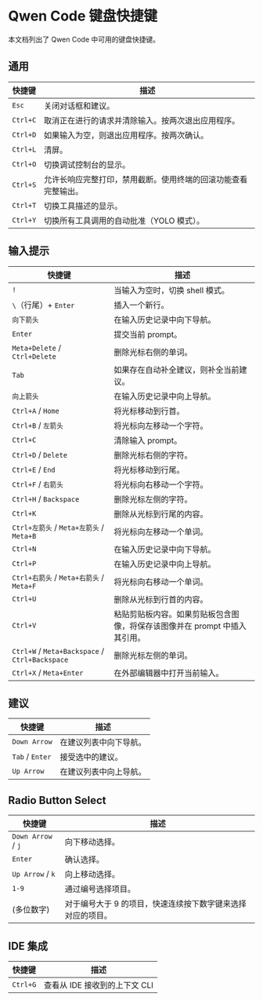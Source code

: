 # Qwen Code 键盘快捷键

本文档列出了 Qwen Code 中可用的键盘快捷键。

## 通用

| 快捷键 | 描述                                                                                                           |
| -------- | --------------------------------------------------------------------------------------------------------------------- |
| `Esc`    | 关闭对话框和建议。                                                                                        |
| `Ctrl+C` | 取消正在进行的请求并清除输入。按两次退出应用程序。                                  |
| `Ctrl+D` | 如果输入为空，则退出应用程序。按两次确认。                                                   |
| `Ctrl+L` | 清屏。                                                                                                     |
| `Ctrl+O` | 切换调试控制台的显示。                                                                              |
| `Ctrl+S` | 允许长响应完整打印，禁用截断。使用终端的回滚功能查看完整输出。 |
| `Ctrl+T` | 切换工具描述的显示。                                                                              |
| `Ctrl+Y` | 切换所有工具调用的自动批准（YOLO 模式）。                                                                  |

## 输入提示

| 快捷键                                             | 描述                                                                                                                                |
| -------------------------------------------------- | ----------------------------------------------------------------------------------------------------------------------------------- |
| `!`                                                | 当输入为空时，切换 shell 模式。                                                                                                     |
| `\`（行尾）+ `Enter`                               | 插入一个新行。                                                                                                                      |
| `向下箭头`                                         | 在输入历史记录中向下导航。                                                                                                          |
| `Enter`                                            | 提交当前 prompt。                                                                                                                   |
| `Meta+Delete` / `Ctrl+Delete`                      | 删除光标右侧的单词。                                                                                                                |
| `Tab`                                              | 如果存在自动补全建议，则补全当前建议。                                                                                              |
| `向上箭头`                                         | 在输入历史记录中向上导航。                                                                                                          |
| `Ctrl+A` / `Home`                                  | 将光标移动到行首。                                                                                                                  |
| `Ctrl+B` / `左箭头`                                | 将光标向左移动一个字符。                                                                                                            |
| `Ctrl+C`                                           | 清除输入 prompt。                                                                                                                   |
| `Ctrl+D` / `Delete`                                | 删除光标右侧的字符。                                                                                                                |
| `Ctrl+E` / `End`                                   | 将光标移动到行尾。                                                                                                                  |
| `Ctrl+F` / `右箭头`                                | 将光标向右移动一个字符。                                                                                                            |
| `Ctrl+H` / `Backspace`                             | 删除光标左侧的字符。                                                                                                                |
| `Ctrl+K`                                           | 删除从光标到行尾的内容。                                                                                                            |
| `Ctrl+左箭头` / `Meta+左箭头` / `Meta+B`           | 将光标向左移动一个单词。                                                                                                            |
| `Ctrl+N`                                           | 在输入历史记录中向下导航。                                                                                                          |
| `Ctrl+P`                                           | 在输入历史记录中向上导航。                                                                                                          |
| `Ctrl+右箭头` / `Meta+右箭头` / `Meta+F`           | 将光标向右移动一个单词。                                                                                                            |
| `Ctrl+U`                                           | 删除从光标到行首的内容。                                                                                                            |
| `Ctrl+V`                                           | 粘贴剪贴板内容。如果剪贴板包含图像，将保存该图像并在 prompt 中插入其引用。                                                          |
| `Ctrl+W` / `Meta+Backspace` / `Ctrl+Backspace`     | 删除光标左侧的单词。                                                                                                                |
| `Ctrl+X` / `Meta+Enter`                            | 在外部编辑器中打开当前输入。                                                                                                        |

## 建议

| 快捷键          | 描述                                   |
| --------------- | -------------------------------------- |
| `Down Arrow`    | 在建议列表中向下导航。                 |
| `Tab` / `Enter` | 接受选中的建议。                       |
| `Up Arrow`      | 在建议列表中向上导航。                 |

## Radio Button Select

| 快捷键             | 描述                                                                                                   |
| ------------------ | ------------------------------------------------------------------------------------------------------ |
| `Down Arrow` / `j` | 向下移动选择。                                                                                          |
| `Enter`            | 确认选择。                                                                                              |
| `Up Arrow` / `k`   | 向上移动选择。                                                                                          |
| `1-9`              | 通过编号选择项目。                                                                                       |
| (多位数字)          | 对于编号大于 9 的项目，快速连续按下数字键来选择对应的项目。                                                  |

## IDE 集成

| 快捷键 | 描述 |
| -------- | --------------------------------- |
| `Ctrl+G` | 查看从 IDE 接收到的上下文 CLI |